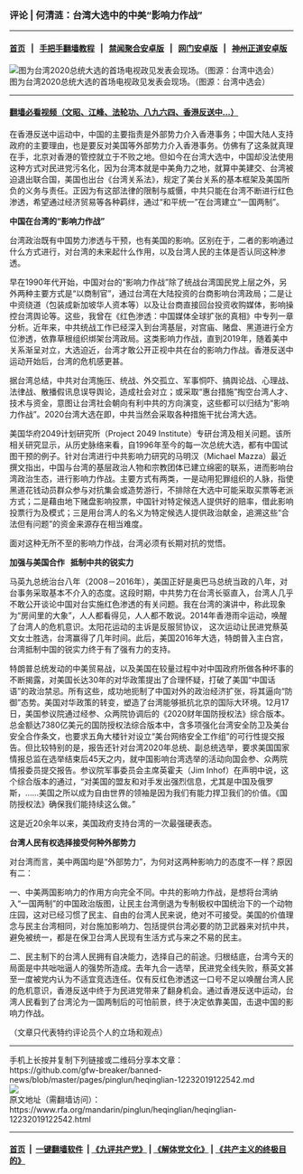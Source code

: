 ### 评论 | 何清涟：台湾大选中的中美“影响力作战”
------------------------

#### [首页](https://github.com/gfw-breaker/banned-news/blob/master/README.md) &nbsp;&nbsp;|&nbsp;&nbsp; [手把手翻墙教程](https://github.com/gfw-breaker/guides/wiki) &nbsp;&nbsp;|&nbsp;&nbsp; [禁闻聚合安卓版](https://github.com/gfw-breaker/bn-android) &nbsp;&nbsp;|&nbsp;&nbsp; [网门安卓版](https://github.com/oGate2/oGate) &nbsp;&nbsp;|&nbsp;&nbsp; [神州正道安卓版](https://github.com/SzzdOgate/update) 



<div id="headerimg">
 <img alt="图为台湾2020总统大选的首场电视政见发表会现场。（图源：台湾中选会）" src="https://www.rfa.org/mandarin/pinglun/heqinglian/heqinglian-12232019122542.html/33R3F86Tj91k.jpg/@@images/9b20c3fe-f845-4ff4-b6bf-0958bce1680d.jpeg" title="图为台湾2020总统大选的首场电视政见发表会现场。（图源：台湾中选会）"/>
 <div id="headerimgcontents">
  <div id="headerimgcaption">
   <span>
    图为台湾2020总统大选的首场电视政见发表会现场。（图源：台湾中选会）
   </span>
   <!-- zoomattribute -->
  </div>
  <!-- headerimgcaption -->
 </div>
 <!-- headerimagecontents -->
</div>

<hr/>


#### [翻墙必看视频（文昭、江峰、法轮功、八九六四、香港反送中...）](https://github.com/gfw-breaker/banned-news/blob/master/pages/link3.md)

<div id="storytext">
 <div>
  <div class="slot_header">
  </div>
 </div>
 <p>
  在香港反送中运动中，中国的主要指责是外部势力介入香港事务；中国大陆人支持政府的主要理由，也是要反对美国等外部势力介入香港事务。仿佛有了这条就真理在手，北京对香港的管控就立于不败之地。但如今在台湾大选中，中国却没法使用这种方式对民进党污名化，因为台湾本就是中美角力之地，就算中美建交、台湾被迫退出联合国，美国也出台《台湾关系法》，规定了美台关系的基本框架及美国所负的义务与责任。正因为有这部法律的限制与威慑，中共只能在台湾不断进行红色渗透，希望通过经济贸易等各种羁绊，通过“和平统一”在台湾建立“一国两制”。
 </p>
 <p>
  <b>
   中国在台湾的“影响力作战”
  </b>
 </p>
 <p>
  台湾政治既有中国势力渗透与干预，也有美国的影响。区别在于，二者的影响通过什么方式进行，对台湾的未来起什么作用，以及台湾人民的主体是否认同这种渗透。
 </p>
 <p>
  早在1990年代开始，中国对台的“影响力作战”除了统战台湾国民党上层之外，另外两种主要方式是“以商制官”，通过台湾在大陆投资的台商影响台湾政局；二是让中资绕道（包装成新加坡华人资本等）以及让台商直接回台投资收购媒体，影响操控台湾舆论等。这些，我曾在《红色渗透：中国媒体全球扩张的真相》中专列一章分析。近年来，中共统战工作已经深入到台湾基层，对宫庙、赌盘、黑道进行全方位渗透，依靠草根组织绑架台湾政局。这类影响力作战，直到2019年，随着美中关系渐呈对立，大选迫近，台湾才敢公开正视中共在台的影响力作战。香港反送中运动开始后，台湾的危机感更甚。
 </p>
 <p>
  据台湾总结，中共对台湾施压、统战、外交孤立、军事恫吓、搞舆论战、心理战、法律战、散播假讯息误导舆论，造成社会对立；或采取“惠台措施”掏空台湾人才、技术与资金，意图让台湾社会朝向有利中共的方向演变，这些都可以归结为“影响力作战”。2020台湾大选在即，中共当然会采取各种措施干扰台湾大选。
 </p>
 <p>
  美国华府2049计划研究所（Project 2049 Institute）专研台湾及相关问题。该所相关研究显示，从历史脉络来看，自1996年至今的每一次总统大选，都有中国试图干预的例子。针对台湾进行中共影响力研究的马明汉（Michael Mazza）最近撰文指出，中国与台湾的基层政治人物和宗教团体已建立绵密的联系，进而影响台湾政治生态，进行影响力作战。主要方式有两类，一是动用犯罪组织的人脉，指使黑道花钱动员群众参与对抗集会或造势游行，不排除在大选中可能采取买票等老派方式；二是藉由地下赌盘影响投票，中国针对特定候选人提供好的赔率，借此影响投票行为及模式；三是用台湾人的名义为特定候选人提供政治献金，追溯这些“合法但有问题”的资金来源存在相当难度。
 </p>
 <p>
  面对这种无所不至的影响力作战，台湾必须有长期对抗的觉悟。
 </p>
 <p>
  <b>
   加强与美国合作   抵制中共的锐实力
  </b>
 </p>
 <p>
  马英九总统治台八年（2008－2016年），美国正好是奥巴马总统当政的八年，对台事务采取基本不介入的态度。这段时期，中共势力在台湾长驱直入，台湾人几乎不敢公开谈论中国对台实施红色渗透的有关问题。我在台湾的演讲中，称此现象为“房间里的大象”，人人都看得见，人人都不敢说。2014年香港雨伞运动，唤醒了台湾人的危机意识。太阳花运动的主诉是反服贸协议， 这次运动让民进党蔡英文女士胜选，台湾赢得了几年时间。此后，美国2016年大选，特朗普入主白宫，台湾抵制中国的锐实力终于有了强有力的支持。
 </p>
 <p>
  特朗普总统发动的中美贸易战，以及美国在较量过程中对中国政府所做各种坏事的不断揭露，对美国长达30年的对华政策提出了合理怀疑，打破了美国“中国话语”的政治禁忌。所有这些，成功地扼制了中国对外的政治经济扩张，将其逼向“防御”态势。美国对华政策的转变，塑造了台湾能够抵抗北京的国际大环境。12月17日，美国参议院通过经参、众两院协调后的《2020财年国防授权法》综合版本。总金额达7380亿美元的国防授权法综合版本中，含多项强化台湾安全防卫及美台安全合作条文，也要求五角大楼针对设立“美台网络安全工作组”的可行性提交报告。但比较特别的是，报告还针对台湾2020年总统、副总统选举，要求美国国家情报总监在选举结束后45天之内，就中国影响台湾选举的活动向国会参、众两院情报委员提交报告。参议院军事委员会主席英霍夫（Jim Inhof）在声明中说，这个综合版本的通过，“对美国的盟友和对手发出强烈信息，尤其是中国及俄罗斯，……美国之所以成为自由世界的领袖是因为我们有能力捍卫我们的价值。《国防授权法》确保我们能持续这么做。”
 </p>
 <p>
  这是近20余年以来，美国政府支持台湾的一次最强硬表态。
 </p>
 <p>
  <b>
   台湾人民有权选择接受何种外部势力
  </b>
 </p>
 <p>
  对台湾而言，美中两国均是“外部势力”，为何对这两种影响力的态度不一样？原因有二：
 </p>
 <p>
  一、中美两国影响力的作用方向完全不同。中共的影响力作战，是想将台湾纳入“一国两制”的中国政治版图，让民主台湾倒退为专制极权中国统治下的一个动物庄园，这对已经习惯了民主、自由的台湾人民来说，绝对不可接受。美国的价值理念与民主台湾相同，对台施加影响力、包括提供台湾必要的防卫武器来对抗中共，避免被统一，都是在保卫台湾人民现有生活方式与来之不易的民主。
 </p>
 <p>
  二、民主制下的台湾人民拥有自决能力，选择自己的前途。归根结底，台湾今天的局面是中共咄咄逼人的强势所造成。去年九合一选举，民进党全线失败，蔡英文甚至一度被党内认为不适宜竞选连任。仅有反红色渗透这一口号不足以唤醒台湾人民的危机意识，香港反送中终于为民进党带来了翻身机会。通过香港反送中运动，台湾人民看到了台湾沦为一国两制后的可怕前景，终于决定依靠美国，击退中国的影响力作战。
 </p>
 <p>
 </p>
 <p>
  （文章只代表特约评论员个人的立场和观点）
 </p>
</div>

<hr/>
手机上长按并复制下列链接或二维码分享本文章：<br/>
https://github.com/gfw-breaker/banned-news/blob/master/pages/pinglun/heqinglian-12232019122542.md <br/>
<a href='https://github.com/gfw-breaker/banned-news/blob/master/pages/pinglun/heqinglian-12232019122542.md'><img src='https://github.com/gfw-breaker/banned-news/blob/master/pages/pinglun/heqinglian-12232019122542.md.png'/></a> <br/>
原文地址（需翻墙访问）：https://www.rfa.org/mandarin/pinglun/heqinglian/heqinglian-12232019122542.html


------------------------
#### [首页](https://github.com/gfw-breaker/banned-news/blob/master/README.md) &nbsp;|&nbsp; [一键翻墙软件](https://github.com/gfw-breaker/nogfw/blob/master/README.md) &nbsp;| [《九评共产党》](https://github.com/gfw-breaker/9ping.md/blob/master/README.md#九评之一评共产党是什么) | [《解体党文化》](https://github.com/gfw-breaker/jtdwh.md/blob/master/README.md) | [《共产主义的终极目的》](https://github.com/gfw-breaker/gczydzjmd.md/blob/master/README.md)


<img src='http://gfw-breaker.win/banned-news/pages/pinglun/heqinglian-12232019122542.md' width='0px' height='0px'/>